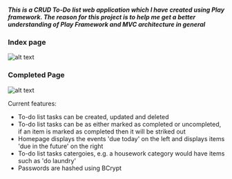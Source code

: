 ##### This is a CRUD To-Do list web application which I have created using Play framework. The reason for this project is to help me get a better understanding of Play Framework and MVC architecture in general

### Index page
![alt text](https://i.imgur.com/omyqEr1.png)

### Completed Page
![alt text](https://i.imgur.com/fQhfEsN.png)


Current features:
* To-do list tasks can be created, updated and deleted 
* To-do list tasks can be as either marked as completed or uncompleted, if an item is marked as completed then it will be striked out
* Homepage displays the events 'due today' on the left and displays items 'due in the future' on the right
* To-do list tasks catergoies, e.g. a housework category would have items such as 'do laundry'
* Passwords are hashed using BCrypt






